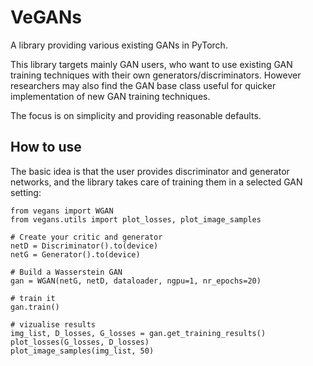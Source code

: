 # VeGANs

A library providing various existing GANs in PyTorch.

This library targets mainly GAN users, who want to use existing GAN training techniques with their own generators/discriminators.
However researchers may also find the GAN base class useful for quicker implementation of new GAN training techniques.

The focus is on simplicity and providing reasonable defaults.

## How to use
The basic idea is that the user provides discriminator and generator networks, and the library takes care of training them in a selected GAN setting:
```
from vegans import WGAN
from vegans.utils import plot_losses, plot_image_samples

# Create your critic and generator
netD = Discriminator().to(device)
netG = Generator().to(device)

# Build a Wasserstein GAN
gan = WGAN(netG, netD, dataloader, ngpu=1, nr_epochs=20)

# train it
gan.train()

# vizualise results
img_list, D_losses, G_losses = gan.get_training_results()
plot_losses(G_losses, D_losses)
plot_image_samples(img_list, 50)
```
